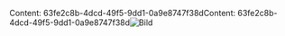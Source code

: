 <span data-ttu-id="25006-101">Content: 63fe2c8b-4dcd-49f5-9dd1-0a9e8747f38d</span><span class="sxs-lookup"><span data-stu-id="25006-101">Content: 63fe2c8b-4dcd-49f5-9dd1-0a9e8747f38d</span></span>![Bild](5aa51683-6908-4fc8-a8e8-90e9ce11e3cb.png)
